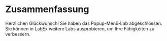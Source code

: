 # Zusammenfassung

Herzlichen Glückwunsch! Sie haben das Popup-Menü-Lab abgeschlossen. Sie können in LabEx weitere Labs ausprobieren, um Ihre Fähigkeiten zu verbessern.
